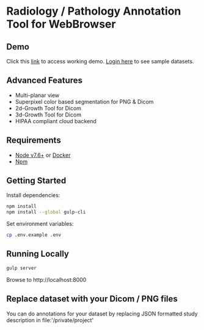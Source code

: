 # Radiology / Pathology Annotation Tool for WebBrowser

## Demo
Click this [link](https://app.trainingdata.io/v1/radiology/?task=69&project=29) to access working demo. 
[Login here](https://app.trainingdata.io/v1/td/login) to see sample datasets.

## Advanced Features
  - Multi-planar view
  - Superpixel color based segmentation for PNG & Dicom
  - 2d-Growth Tool for Dicom
  - 3d-Growth Tool for Dicom
  - HIPAA compliant cloud backend

## Requirements

 - [Node v7.6+](https://nodejs.org/en/download/current/) or [Docker](https://www.docker.com/)
 - [Npm](https://www.npmjs.com/)

## Getting Started

Install dependencies:
```bash
npm install
npm install --global gulp-cli
```

Set environment variables:

```bash
cp .env.example .env
```

## Running Locally

```bash
gulp server
```
Browse to http://localhost:8000

## Replace dataset with your Dicom / PNG files
You can do annotations for your dataset by replacing JSON formatted study description in file:'/private/project' 
